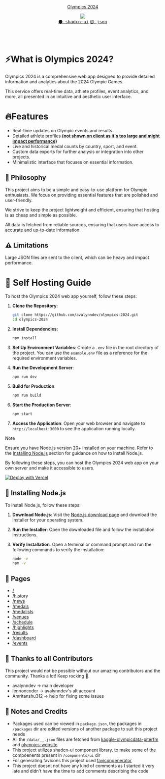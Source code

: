 <center> <a href="https://olympics-avalynndev.vercel.app/"> Olympics 2024</a> </center>

<p align="center">
  <img src="https://skillicons.dev/icons?i=react,nextjs,tailwind,ts" />
  <br/>
  <a href="https://movie-web.github.io/links/discord"><kbd>⚫️ shadcn-ui</kbd></a> <a href="https://movie-web.github.io/docs"><kbd>🟡 json</kbd></a>
</p>
<br/><br/> 

# ⚡What is Olympics 2024?

Olympics 2024 is a comprehensive web app designed to provide detailed information and analytics about the 2024 Olympic Games.

This service offers real-time data, athlete profiles, event analytics, and more, all presented in an intuitive and aesthetic user interface.

# 🔥Features

- Real-time updates on Olympic events and results.
- Detailed athlete profiles <a href="https://github.com/avalynndev/olympics-2024/blob/main/data/athletes.json"><b>(not shown on client as it's too large and might impact performance)</b></a>
- Live and historical medal counts by country, sport, and event.
- Custom data exports for further analysis or integration into other projects.
- Minimalistic interface that focuses on essential information.

## 🍄 Philosophy

This project aims to be a simple and easy-to-use platform for Olympic enthusiasts. We focus on providing essential features that are polished and user-friendly.

We strive to keep the project lightweight and efficient, ensuring that hosting is as cheap and simple as possible.

All data is fetched from reliable sources, ensuring that users have access to accurate and up-to-date information.

## ⚠️ Limitations
Large JSON files are sent to the client, which can be heavy and impact performance.

# 🧬 Self Hosting Guide

To host the Olympics 2024 web app yourself, follow these steps:

1. **Clone the Repository**:
    ```bash
    git clone https://github.com/avalynndev/olympics-2024.git
    cd olympics-2024
    ```

2. **Install Dependencies**:
    ```bash
    npm install
    ```

3. **Set Up Environment Variables**:
    Create a `.env` file in the root directory of the project. You can use the `example.env` file as a reference for the required environment variables.

4. **Run the Development Server**:
    ```bash
    npm run dev
    ```

5. **Build for Production**:
    ```bash
    npm run build
    ```

6. **Start the Production Server**:
    ```bash
    npm start
    ```

7. **Access the Application**:
    Open your web browser and navigate to `http://localhost:3000` to see the application running locally.

> [!NOTE]
> Ensure you have Node.js version 20+ installed on your machine. Refer to the [Installing Node.js](#installing-nodejs) section for guidance on how to install Node.js.

By following these steps, you can host the Olympics 2024 web app on your own server and make it accessible to users.

[![Deploy with Vercel](https://vercel.com/button)](https://vercel.com/new/clone?repository-url=https%3A%2F%2Fgithub.com%2Favalynndev%2Folympics-2024)

## 🥔 Installing Node.js

To install Node.js, follow these steps:

1. **Download Node.js**: Visit the [Node.js download page](https://nodejs.org/) and download the installer for your operating system.

2. **Run the Installer**: Open the downloaded file and follow the installation instructions.

3. **Verify Installation**: Open a terminal or command prompt and run the following commands to verify the installation:
    ```bash
    node -v
    npm -v
    ```

## 📄 Pages
- [/](https://olympics-avalynndev.vercel.app/)
- [/history](https://olympics-avalynndev.vercel.app/history)
- [/news](https://olympics-avalynndev.vercel.app/news)
- [/medals](https://olympics-avalynndev.vercel.app/medals)
- [/medalists](https://olympics-avalynndev.vercel.app/medalists)
- [/venues](https://olympics-avalynndev.vercel.app/venues)
- [/schedule](https://olympics-avalynndev.vercel.app/schedule)
- [/highlights](https://olympics-avalynndev.vercel.app/highlights)
- [/results](https://olympics-avalynndev.vercel.app/results)
- [/dashboard](https://olympics-avalynndev.vercel.app/dashboard)
- [/events](https://olympics-avalynndev.vercel.app/events)

## 🤝 Thanks to all Contributors
This project would not be possible without our amazing contributors and the community. Thanks a lot! Keep rocking 🍻.

- avalynndev -> main developer
- lennoncoder -> avalynndev's alt account 
- Amritanshu312 -> help for fixing some issues

## 📝 Notes and Credits
- Packages used can be viewed in `package.json`, the packages in `/packages` dir are edited versions of another package to suit this project needs
- All the `/data/__.json` files are fetched from [kaggle-olympicdata-piterfm](https://www.kaggle.com/datasets/piterfm/paris-2024-olympic-summer-games/data) and [olympics-website](https://olympics.com/en/paris-2024/)
- This project utilizes shadcn-ui component library, to make some of the compoenents present in `/components/ui` dir
- For generating favicons this project used [favicongenerator](https://realfavicongenerator.net/)
- This project doesnt not have any kind of comments as I started it very late and didn't have the time to add comments describing the code
